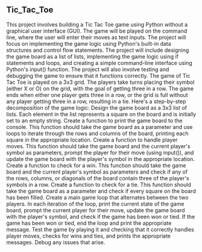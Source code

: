 ## Tic_Tac_Toe
This project involves building a Tic Tac Toe game using Python without a graphical user interface (GUI). The game will be played on the command line, where the user will enter their moves as text inputs. The project will focus on implementing the game logic using Python's built-in data structures and control flow statements. The project will include designing the game board as a list of lists, implementing the game logic using if statements and loops, and creating a simple command-line interface using Python's input() function. The project will also involve testing and debugging the game to ensure that it functions correctly. The game of Tic Tac Toe is played on a 3x3 grid. The players take turns placing their symbol (either X or O) on the grid, with the goal of getting three in a row. The game ends when either one player gets three in a row, or the grid is full without any player getting three in a row, resulting in a tie. Here's a step-by-step decomposition of the game logic: Design the game board as a 3x3 list of lists. Each element in the list represents a square on the board and is initially set to an empty string. Create a function to print the game board to the console. This function should take the game board as a parameter and use loops to iterate through the rows and columns of the board, printing each square in the appropriate location. Create a function to handle player moves. This function should take the game board and the current player's symbol as parameters, prompt the player for their move (using input()), and update the game board with the player's symbol in the appropriate location. Create a function to check for a win. This function should take the game board and the current player's symbol as parameters and check if any of the rows, columns, or diagonals of the board contain three of the player's symbols in a row. Create a function to check for a tie. This function should take the game board as a parameter and check if every square on the board has been filled. Create a main game loop that alternates between the two players. In each iteration of the loop, print the current state of the game board, prompt the current player for their move, update the game board with the player's symbol, and check if the game has been won or tied. If the game has been won or tied, end the loop and print the appropriate message. Test the game by playing it and checking that it correctly handles player moves, checks for wins and ties, and prints the appropriate messages. Debug any issues that arise.

